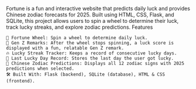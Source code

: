 Fortune is a fun and interactive website that predicts daily luck and provides Chinese zodiac forecasts for 2025. Built using HTML, CSS, Flask, and SQLite, this project allows users to spin a wheel to determine their luck, track lucky streaks, and explore zodiac predictions.
Features

    🎡 Fortune Wheel: Spin a wheel to determine daily luck.
    💬 Gen Z Remarks: After the wheel stops spinning, a luck score is displayed with a fun, relatable Gen Z remark.
    🔥 Lucky Streak Tracker: Keeps a record of consecutive lucky days.
    📅 Last Lucky Day Record: Stores the last day the user got lucky.
    🏮 Chinese Zodiac Predictions: Displays all 12 zodiac signs with 2025 predictions when selected.
    🛠️ Built With: Flask (backend), SQLite (database), HTML & CSS (frontend).

